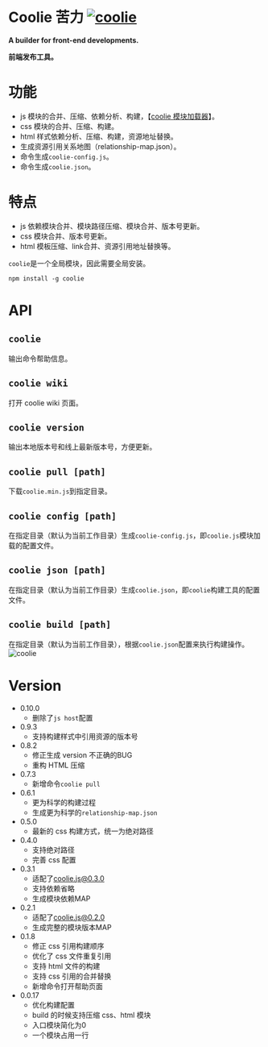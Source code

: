 # Coolie 苦力 [![coolie](https://img.shields.io/npm/v/coolie.svg?style=flat)](https://www.npmjs.org/package/coolie)

__A builder for front-end developments.__

__前端发布工具。__

# 功能
- js 模块的合并、压缩、依赖分析、构建，【[coolie 模块加载器](https://github.com/cloudcome/coolie)】。
- css 模块的合并、压缩、构建。
- html 样式依赖分析、压缩、构建，资源地址替换。
- 生成资源引用关系地图（relationship-map.json）。
- 命令生成`coolie-config.js`。
- 命令生成`coolie.json`。


# 特点
- js 依赖模块合并、模块路径压缩、模块合并、版本号更新。
- css 模块合并、版本号更新。
- html 模板压缩、link合并、资源引用地址替换等。


`coolie`是一个全局模块，因此需要全局安装。
```
npm install -g coolie
```


# API
## `coolie`
输出命令帮助信息。


## `coolie wiki`
打开 coolie wiki 页面。


## `coolie version`
输出本地版本号和线上最新版本号，方便更新。


## `coolie pull [path]`
下载`coolie.min.js`到指定目录。


## `coolie config [path]`
在指定目录（默认为当前工作目录）生成`coolie-config.js`，即`coolie.js`模块加载的配置文件。


## `coolie json [path]`
在指定目录（默认为当前工作目录）生成`coolie.json`，即`coolie`构建工具的配置文件。


## `coolie build [path]`
在指定目录（默认为当前工作目录），根据`coolie.json`配置来执行构建操作。
![coolie](http://ydrimg.oss-cn-hangzhou.aliyuncs.com/20141116220221094451640234.jpg)



# Version
- 0.10.0
    - 删除了`js host`配置
- 0.9.3
	- 支持构建样式中引用资源的版本号
- 0.8.2
	- 修正生成 version 不正确的BUG
	- 重构 HTML 压缩
- 0.7.3
	- 新增命令`coolie pull`
- 0.6.1
	- 更为科学的构建过程
	- 生成更为科学的`relationship-map.json`
- 0.5.0
	- 最新的 css 构建方式，统一为绝对路径
- 0.4.0
	- 支持绝对路径
	- 完善 css 配置
- 0.3.1
	- 适配了[coolie.js@0.3.0](https://github.com/cloudcome/coolie)
	- 支持依赖省略
	- 生成模块依赖MAP
- 0.2.1
	- 适配了[coolie.js@0.2.0](https://github.com/cloudcome/coolie)
	- 生成完整的模块版本MAP
- 0.1.8
	- 修正 css 引用构建顺序
	- 优化了 css 文件重复引用
	- 支持 html 文件的构建
	- 支持 css 引用的合并替换
	- 新增命令打开帮助页面
- 0.0.17
	- 优化构建配置
	- build 的时候支持压缩 css、html 模块
	- 入口模块简化为0
	- 一个模块占用一行
